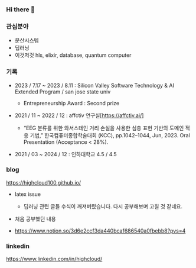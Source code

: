 ### Hi there 👋

### 관심분야
- 분산시스템
- 딥러닝 
- 이것저것 hls, elixir, database, quantum computer

### 기록

- 2023 / 7.17 ~ 2023 / 8.11 : Silicon Valley Software Technology & AI Extended Program / san jose state univ
   - Entrepreneurship Award : Second prize

- 2021 / 11 ~ 2022 / 12 : affctiv 연구실[https://affctiv.ai/]
   - “EEG 분류를 위한 와서스테인 거리 손실을 사용한 심층 표현 기반의 도메인 적응 기법,” 한국컴퓨터종합학술대회 (KCC), pp.1042–1044, Jun, 2023. Oral Presentation (Acceptance < 28%). 
- 2021 / 03 ~ 2024 / 12 : 인하대학교 4.5 / 4.5

### blog
https://highcloud100.github.io/
- latex issue
  - 딥러닝 관련 글들 수식이 깨져버렸습니다. 다시 공부해보며 고칠 것 같네요.

- 처음 공부했던 내용
 -  https://www.notion.so/3d6e2ccf3da440bcaf686540a0fbebb8?pvs=4 

### linkedin
https://www.linkedin.com/in/highcloud/


<!--
**highcloud100/highcloud100** is a ✨ _special_ ✨ repository because its `README.md` (this file) appears on your GitHub profile.

Here are some ideas to get you started:

- 🔭 I’m currently working on ...
- 🌱 I’m currently learning ...
- 👯 I’m looking to collaborate on ...
- 🤔 I’m looking for help with ...
- 💬 Ask me about ...
- 📫 How to reach me: ...
- 😄 Pronouns: ...
- ⚡ Fun fact: ...
-->
